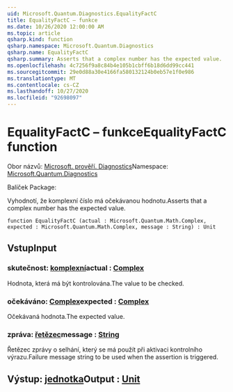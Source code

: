 ```yaml
---
uid: Microsoft.Quantum.Diagnostics.EqualityFactC
title: EqualityFactC – funkce
ms.date: 10/26/2020 12:00:00 AM
ms.topic: article
qsharp.kind: function
qsharp.namespace: Microsoft.Quantum.Diagnostics
qsharp.name: EqualityFactC
qsharp.summary: Asserts that a complex number has the expected value.
ms.openlocfilehash: 4c7256f9a8c84b4e105b1cbff6b18d6dd99cc441
ms.sourcegitcommit: 29e0d88a30e4166fa580132124b0eb57e1f0e986
ms.translationtype: MT
ms.contentlocale: cs-CZ
ms.lasthandoff: 10/27/2020
ms.locfileid: "92698097"
---
```

# <a name="equalityfactc-function"></a><span data-ttu-id="2867c-102">EqualityFactC – funkce</span><span class="sxs-lookup"><span data-stu-id="2867c-102">EqualityFactC function</span></span>

<span data-ttu-id="2867c-103">Obor názvů: [Microsoft. prověří. Diagnostics](xref:Microsoft.Quantum.Diagnostics)</span><span class="sxs-lookup"><span data-stu-id="2867c-103">Namespace: [Microsoft.Quantum.Diagnostics](xref:Microsoft.Quantum.Diagnostics)</span></span>

<span data-ttu-id="2867c-104">Balíček [](https://nuget.org/packages/)</span><span class="sxs-lookup"><span data-stu-id="2867c-104">Package: [](https://nuget.org/packages/)</span></span>


<span data-ttu-id="2867c-105">Vyhodnotí, že komplexní číslo má očekávanou hodnotu.</span><span class="sxs-lookup"><span data-stu-id="2867c-105">Asserts that a complex number has the expected value.</span></span>

```qsharp
function EqualityFactC (actual : Microsoft.Quantum.Math.Complex, expected : Microsoft.Quantum.Math.Complex, message : String) : Unit
```


## <a name="input"></a><span data-ttu-id="2867c-106">Vstup</span><span class="sxs-lookup"><span data-stu-id="2867c-106">Input</span></span>

### <a name="actual--complex"></a><span data-ttu-id="2867c-107">skutečnost: [komplexní](xref:Microsoft.Quantum.Math.Complex)</span><span class="sxs-lookup"><span data-stu-id="2867c-107">actual : [Complex](xref:Microsoft.Quantum.Math.Complex)</span></span>

<span data-ttu-id="2867c-108">Hodnota, která má být kontrolována.</span><span class="sxs-lookup"><span data-stu-id="2867c-108">The value to be checked.</span></span>


### <a name="expected--complex"></a><span data-ttu-id="2867c-109">očekáváno: [Complex](xref:Microsoft.Quantum.Math.Complex)</span><span class="sxs-lookup"><span data-stu-id="2867c-109">expected : [Complex](xref:Microsoft.Quantum.Math.Complex)</span></span>

<span data-ttu-id="2867c-110">Očekávaná hodnota.</span><span class="sxs-lookup"><span data-stu-id="2867c-110">The expected value.</span></span>


### <a name="message--string"></a><span data-ttu-id="2867c-111">zpráva: [řetězec](xref:microsoft.quantum.lang-ref.string)</span><span class="sxs-lookup"><span data-stu-id="2867c-111">message : [String](xref:microsoft.quantum.lang-ref.string)</span></span>

<span data-ttu-id="2867c-112">Řetězec zprávy o selhání, který se má použít při aktivaci kontrolního výrazu.</span><span class="sxs-lookup"><span data-stu-id="2867c-112">Failure message string to be used when the assertion is triggered.</span></span>



## <a name="output--unit"></a><span data-ttu-id="2867c-113">Výstup: [jednotka](xref:microsoft.quantum.lang-ref.unit)</span><span class="sxs-lookup"><span data-stu-id="2867c-113">Output : [Unit](xref:microsoft.quantum.lang-ref.unit)</span></span>


